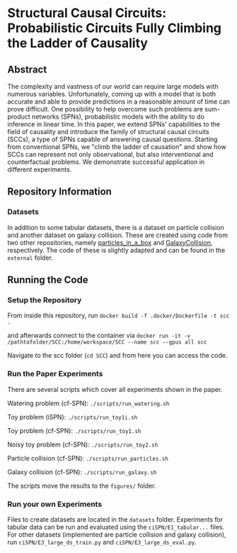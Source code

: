 # Structural Causal Circuits: Probabilistic Circuits Fully Climbing the Ladder of Causality

## Abstract
The complexity and vastness of our world can require large models with numerous variables. Unfortunately, coming up with a model that is both accurate and able to provide predictions in a reasonable amount of time can prove difficult. One possibility to help overcome such problems are sum-product networks (SPNs), probabilistic models with the ability to do inference in linear time. In this paper, we extend SPNs' capabilities to the field of causality and introduce the family of structural causal circuits (SCCs), a type of SPNs capable of answering causal questions. Starting from conventional SPNs, we "climb the ladder of causation" and show how SCCs can represent not only observational, but also interventional and counterfactual problems. We demonstrate successful application in different experiments.

## Repository Information

### Datasets

In addition to some tabular datasets, there is a dataset on particle collision and another dataset on galaxy collision. These are created using code from two other repositories, namely [particles_in_a_box](https://github.com/ineporozhnii/particles_in_a_box) and [GalaxyCollision](https://github.com/EnguerranVidal/GalaxyCollision/tree/main), respectively. The code of these is slightly adapted and can be found in the `external` folder.

## Running the Code

### Setup the Repository

From inside this repository, run
`docker build -f .docker/Dockerfile -t scc .`

and afterwards connect to the container via
`docker run -it -v /pathtofolder/SCC:/home/workspace/SCC --name scc --gpus all scc`

Navigate to the scc folder (`cd SCC`) and from here you can access the code.

### Run the Paper Experiments

There are several scripts which cover all experiments shown in the paper.

Watering problem (cf-SPN):
`./scripts/run_watering.sh`

Toy problem (iSPN):
`./scripts/run_toy1i.sh`

Toy problem (cf-SPN):
`./scripts/run_toy1.sh`

Noisy toy problem (cf-SPN):
`./scripts/run_toy2.sh`

Particle collision (cf-SPN):
`./scripts/run_particles.sh`

Galaxy collision (cf-SPN):
`./scripts/run_galaxy.sh`

The scripts move the results to the `figures/` folder.

### Run your own Experiments

Files to create datasets are located in the `datasets` folder. Experiments for tabular data can be run and evaluated using the `ciSPN/E1_tabular...` files. For other datasets (implemented are particle collision and galaxy collision), run `ciSPN/E3_large_ds_train.py` and `ciSPN/E3_large_ds_eval.py`.

